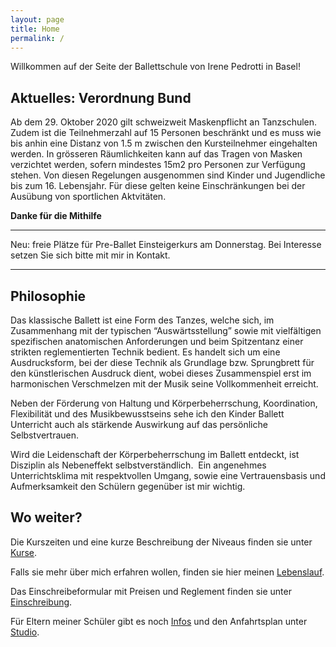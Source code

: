 ```yaml
---
layout: page
title: Home
permalink: /
---
```


Willkommen auf der Seite der Ballettschule von Irene Pedrotti in Basel!

## Aktuelles: Verordnung Bund
Ab dem 29. Oktober 2020 gilt schweizweit Maskenpflicht an Tanzschulen. Zudem ist die Teilnehmerzahl auf 15 Personen beschränkt und es muss wie bis anhin eine Distanz von 1.5 m zwischen den Kursteilnehmer eingehalten werden. In grösseren Räumlichkeiten kann auf das Tragen von Masken verzichtet werden, sofern mindestes 15m2 pro Personen zur Verfügung stehen. Von diesen Regelungen ausgenommen sind Kinder und Jugendliche bis zum 16. Lebensjahr. Für diese gelten keine Einschränkungen bei der Ausübung von sportlichen Aktvitäten.

**Danke für die Mithilfe**

---

 Neu: freie Plätze für Pre-Ballet Einsteigerkurs am Donnerstag.
 Bei Interesse setzen Sie sich bitte mit mir in Kontakt.

---

## Philosophie

Das klassische Ballett ist eine Form des Tanzes, welche sich, im Zusammenhang mit der typischen “Auswärtsstellung” sowie mit vielfältigen spezifischen anatomischen Anforderungen und beim Spitzentanz einer strikten reglementierten Technik bedient. Es handelt sich um eine Ausdrucksform, bei der diese Technik als Grundlage bzw. Sprungbrett für den künstlerischen Ausdruck dient, wobei dieses Zusammenspiel erst im harmonischen Verschmelzen mit der Musik seine Vollkommenheit erreicht.

Neben der Förderung von Haltung und Körperbeherrschung, Koordination, Flexibilität und des Musikbewusstseins sehe ich den Kinder Ballett Unterricht auch als stärkende Auswirkung auf das persönliche Selbstvertrauen.

Wird die Leidenschaft der Körperbeherrschung im Ballett entdeckt, ist Disziplin als Nebeneffekt selbstverständlich.  Ein angenehmes Unterrichtsklima mit respektvollen Umgang, sowie eine Vertrauensbasis und Aufmerksamkeit den Schülern gegenüber ist mir wichtig.


## Wo weiter?

Die Kurszeiten und eine kurze Beschreibung der Niveaus finden sie unter [Kurse](/kurse).

Falls sie mehr über mich erfahren wollen, finden sie hier meinen [Lebenslauf](/about).

Das Einschreibeformular mit Preisen und Reglement finden sie unter [Einschreibung](/einschreiben).

Für Eltern meiner Schüler gibt es noch [Infos](/infos) und den Anfahrtsplan unter [Studio](/studio).
